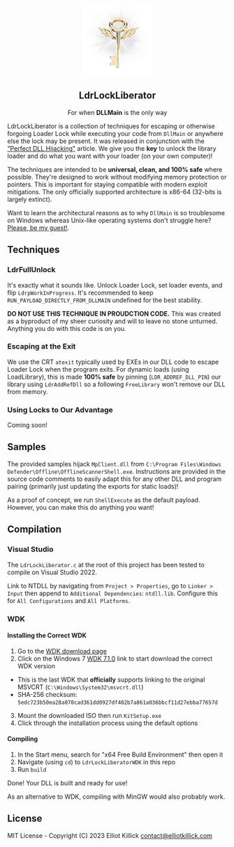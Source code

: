 <div align="center">
    <a href="https://github.com/ElliotKillick/LdrLockLiberator">
        <img width="160" src="logo.webp" alt="Logo" />
    </a>
</div>

<h2 align="center">
    LdrLockLiberator
</h2>

<p align="center">
    For when <b>DLLMain</b> is the only way
</p>

LdrLockLiberator is a collection of techniques for escaping or otherwise forgoing Loader Lock while executing your code from `DllMain` or anywhere else the lock may be present. It was released in conjunction with the ["Perfect DLL Hijacking"](https://elliotonsecurity.com/perfect-dll-hijacking) article. We give you the <b>key</b> to unlock the library loader and do what you want with your loader (on your own computer)!

The techniques are intended to be **universal, clean, and 100% safe** where possible. They're designed to work without modifying memory protection or pointers. This is important for staying compatible with modern exploit mitigations. The only officially supported architecture is x86-64 (32-bits is largely extinct).

Want to learn the architectural reasons as to why `DllMain` is so troublesome on Windows whereas Unix-like operating systems don't struggle here? [Please, be my guest!](https://github.com/ElliotKillick/windows-vs-linux-loader-architecture#the-root-of-dllmain-problems).

## Techniques

### LdrFullUnlock

It's exactly what it sounds like. Unlock Loader Lock, set loader events, and flip `LdrpWorkInProgress`. It's recommended to keep `RUN_PAYLOAD_DIRECTLY_FROM_DLLMAIN` undefined for the best stability.

**DO NOT USE THIS TECHNIQUE IN PROUDCTION CODE.** This was created as a byproduct of my sheer curiosity and will to leave no stone unturned. Anything you do with this code is on you.

### Escaping at the Exit

We use the CRT `atexit` typically used by EXEs in our DLL code to escape Loader Lock when the program exits. For dynamic loads (using LoadLibrary), this is made <b>100% safe</b> by pinning (`LDR_ADDREF_DLL_PIN`) our library using `LdrAddRefDll` so a following `FreeLibrary` won't remove our DLL from memory.

### Using Locks to Our Advantage

Coming soon!

## Samples

The provided samples hijack `MpClient.dll` from `C:\Program Files\Windows Defender\Offline\OfflineScannerShell.exe`. Instructions are provided in the source code comments to easily adapt this for any other DLL and program pairing (primarily just updating the exports for static loads)!

As a proof of concept, we run `ShellExecute` as the default payload. However, you can make this do anything you want!

## Compilation

### Visual Studio

The `LdrLockLiberator.c` at the root of this project has been tested to compile on Visual Studio 2022.

Link to NTDLL by navigating from `Project > Properties`, go to `Linker > Input` then append to `Additional Dependencies`: `ntdll.lib`. Configure this for `All Configurations` and `All Platforms`.

### WDK

#### Installing the Correct WDK

1. Go to the [WDK download page](https://learn.microsoft.com/en-us/windows-hardware/drivers/other-wdk-downloads#step-2-install-the-wdk)
2. Click on the Windows 7 [WDK 7.1.0](https://www.microsoft.com/en-us/download/confirmation.aspx?id=11800) link to start download the correct WDK version
  - This is the last WDK that **officially** supports linking to the original MSVCRT (`C:\Windows\System32\msvcrt.dll`)
  - SHA-256 checksum: `5edc723b50ea28a070cad361dd0927df402b7a861a036bbcf11d27ebba77657d`
3. Mount the downloaded ISO then run `KitSetup.exe`
4. Click through the installation process using the default options

#### Compiling

1. In the Start menu, search for "x64 Free Build Environment" then open it
2. Navigate (using `cd`) to `LdrLockLiberatorWDK` in this repo
3. Run `build`

Done! Your DLL is built and ready for use!

As an alternative to WDK, compiling with MinGW would also probably work.

## License

MIT License - Copyright (C) 2023 Elliot Killick <contact@elliotkillick.com>
